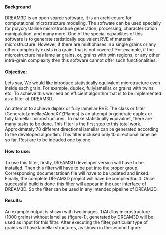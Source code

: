 #### Background
DREAM3D is an open source software, it is an architecture for computational 
microstructure modeling. The software can be used specially for polycrystalline
microstructure generation, processing, characterization manipulation, and many more.
One of the special capabilites of this software is to generate statistically 
equivalent RVE of material-microstructure. However, if there are multiphases 
in a single grains  or any other complexity exists in a grain, that is not 
covered. For example, if the microstructure has lamellar grains, or, grains 
with twin regions, or any other intra-grain complexity then this software cannot 
offer such functionalities. 

#### Objective:
Lets say, We would like introduce statistically equivalent microtructure  even 
inside each grain. For example, duplex, fullylamellar, or grains with twins, etc.
To achieve this we need an efficient algorithm that is to be implemented as 
a filter of DREAM3D. 

An attempt to achieve duplex or fully lamellar RVE:
The class or filter (GenerateLamellaeAlongXYZPlanes) is an attempt to generate 
duplex or fully lamellar microstructures. To make statistically equivalnet,
there are many tasks to be done. This filter is the first step to this total work. 
Approximately 70 different directional lamellar can be generated according
to the developed algorithm. This filter inclused only 10 directional lamellae so far. 
Rest are to be included one by one.

#### How to use:
To use this filter, firstly, DREAM3D developer version will have to be installed. 
Then this filter will have to be put into the proper group. Corresponsing 
documentatioan file will have to be updated and linked. Finally, the complete 
DREAM3D project will have be compiled/built. Once successful build is done, 
this filter will appear in the user interface of DREAM3D. So the filter can be
used in any intended pipeline of DREAM3D. 


#### Results:
An example output is shown with two images. TiAl alloy microstructure (1000 grains) 
without lamellae (figure-1), generated by DREAM3D will be used as input 
for this filter. After executing the filter, particular type of grains will have
lamellar structures, as shown in the second figure. 
